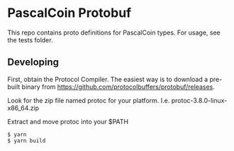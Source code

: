 # PascalCoin Protobuf

This repo contains proto definitions for PascalCoin types. For usage, see the tests folder.

## Developing

First, obtain the Protocol Compiler. The easiest way is to download a pre-built binary from https://github.com/protocolbuffers/protobuf/releases.

Look for the zip file named protoc for your platform. I.e. protoc-3.8.0-linux-x86_64.zip

Extract and move protoc into your $PATH

```
$ yarn
$ yarn build
```

